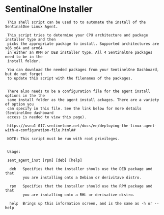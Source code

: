 # SentinalOne Installer



	 This shell script can be used to to automate the install of the SentinalOne Linux Agent.
	
	 This script tries to determine your CPU architecture and package installer type and then
	 picks the appropriate package to install. Supported architectures are x86_x64 and arm64
	 in either an RPM or DEB installer type. All 4 SentinalOne packages need to be in the 
	 install folder.
	
	 You can download the needed packages from your SentinelOne Dashboard, but do not forget 
	 to update this script with the filenames of the packages.
	
   	
	 There also needs to be a configuration file for the agent install options in the the 
	 same install folder as the agent install ackages. There are a variety of option you 
	 can specify in this file. See the link below for more details (SentinelOne dashboard 
	 access is needed to view this page).
	
	 https://usea1-017.sentinelone.net/docs/en/deploying-the-linux-agent-with-a-configuration-file.html##
	
	 NOTE: This script must be run with root privileges.
	
	
	 Usage: 
	 
	 sent_agent_inst [rpm] [deb] [help]
	
	  deb	Specifies that the installer shouls use the DEB package and that 
			you are installing onto a Debian or derivitave distro.
    
	  rpm	Specifies that the installer should use the RPM package and that 
	  		you are isntalling onto a RHL or derivative distro.
    
	  help	Brings up this information screen, and is the same as -h or --help
	
